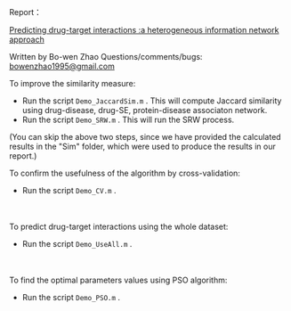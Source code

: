 Report：

[Predicting drug-target interactions :a heterogeneous information network approach](https://mailsdueducn-my.sharepoint.com/personal/201400820221_mail_sdu_edu_cn/Documents/report.pdf)







Written by Bo-wen Zhao
Questions/comments/bugs: bowenzhao1995@gmail.com

 


To improve the similarity measure:

- Run the script `Demo_JaccardSim.m` . This will compute Jaccard similarity using drug-disease, drug-SE, protein-disease associaton network.
- Run the script `Demo_SRW.m` . This will run the SRW process.

(You can skip the above two steps, since we have provided the calculated results in the "Sim" folder, which were used to produce the results in our report.)



To confirm the usefulness of the algorithm by cross-validation:

- Run the script `Demo_CV.m` .         


​	
​	
To predict drug-target interactions using the whole dataset:

- Run the script `Demo_UseAll.m` .


​	
​	
To find the optimal parameters values using PSO algorithm:
- Run the script `Demo_PSO.m` .   





